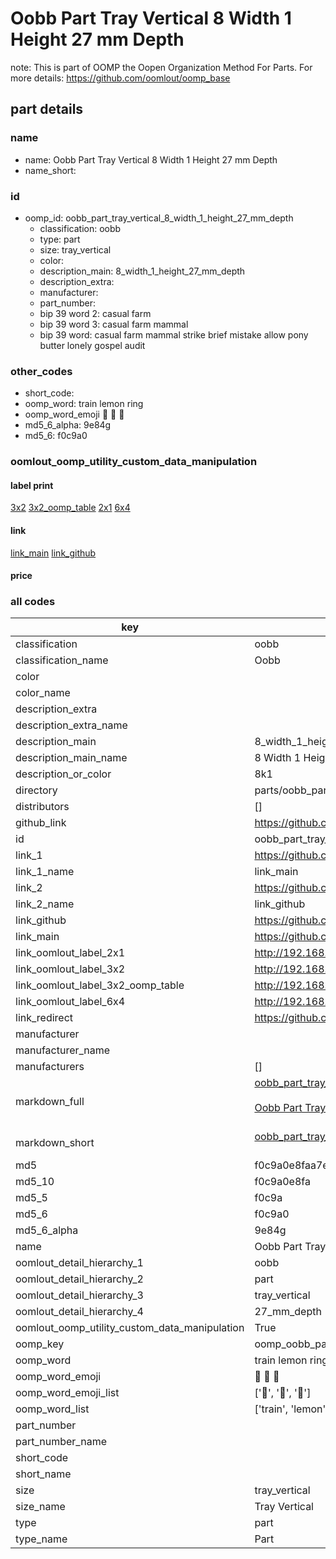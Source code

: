 # Oobb Part Tray Vertical 8 Width 1 Height 27 mm Depth  

note: This is part of OOMP the Oopen Organization Method For Parts. For more details: https://github.com/oomlout/oomp_base

##  part details
  







### name
* name: Oobb Part Tray Vertical 8 Width 1 Height 27 mm Depth
* name_short: 
### id
* oomp_id: oobb_part_tray_vertical_8_width_1_height_27_mm_depth
  * classification: oobb
  * type: part
  * size: tray_vertical
  * color: 
  * description_main: 8_width_1_height_27_mm_depth
  * description_extra: 
  * manufacturer: 
  * part_number: 
  * bip 39 word 2: casual farm
  * bip 39 word 3: casual farm mammal
  * bip 39 word: casual farm mammal strike brief mistake allow pony butter lonely gospel audit

### other_codes
* short_code: 
* oomp_word: train lemon ring
* oomp_word_emoji :train: :lemon: :ring:
* md5_6_alpha: 9e84g
* md5_6: f0c9a0






### oomlout_oomp_utility_custom_data_manipulation
#### label print
[3x2](http://192.168.1.245:1112/?label=oomp%209e84g)
[3x2_oomp_table](http://192.168.1.108:1112/?label=oomp%209e84g)
[2x1](http://192.168.1.242:1112/?label=oomp%209e84g)
[6x4](http://192.168.1.55:1112/?label=oomp%209e84g)    

#### link

[link_main](https://github.com/oomlout/oomlout_oomp_version_1_messy/tree/main/parts/oobb_part_tray_vertical_8_width_1_height_27_mm_depth) [link_github](https://github.com/oomlout/oomlout_oomp_version_1_messy/tree/main/parts/oobb_part_tray_vertical_8_width_1_height_27_mm_depth)                             

#### price







### all codes 
| key | value |  
| --- | --- |  
| classification | oobb |  
| classification_name | Oobb |  
| color |  |  
| color_name |  |  
| description_extra |  |  
| description_extra_name |  |  
| description_main | 8_width_1_height_27_mm_depth |  
| description_main_name | 8 Width 1 Height 27 mm Depth |  
| description_or_color | 8k1 |  
| directory | parts/oobb_part_tray_vertical_8_width_1_height_27_mm_depth |  
| distributors | [] |  
| github_link | https://github.com/oomlout/oomlout_oomp_part_src/tree/main/parts/oobb_part_tray_vertical_8_width_1_height_27_mm_depth |  
| id | oobb_part_tray_vertical_8_width_1_height_27_mm_depth |  
| link_1 | https://github.com/oomlout/oomlout_oomp_version_1_messy/tree/main/parts/oobb_part_tray_vertical_8_width_1_height_27_mm_depth |  
| link_1_name | link_main |  
| link_2 | https://github.com/oomlout/oomlout_oomp_version_1_messy/tree/main/parts/oobb_part_tray_vertical_8_width_1_height_27_mm_depth |  
| link_2_name | link_github |  
| link_github | https://github.com/oomlout/oomlout_oomp_version_1_messy/tree/main/parts/oobb_part_tray_vertical_8_width_1_height_27_mm_depth |  
| link_main | https://github.com/oomlout/oomlout_oomp_version_1_messy/tree/main/parts/oobb_part_tray_vertical_8_width_1_height_27_mm_depth |  
| link_oomlout_label_2x1 | http://192.168.1.242:1112/?label=oomp%209e84g |  
| link_oomlout_label_3x2 | http://192.168.1.245:1112/?label=oomp%209e84g |  
| link_oomlout_label_3x2_oomp_table | http://192.168.1.108:1112/?label=oomp%209e84g |  
| link_oomlout_label_6x4 | http://192.168.1.55:1112/?label=oomp%209e84g |  
| link_redirect | https://github.com/oomlout/oomlout_oomp_version_1_messy/tree/main/parts/oobb_part_tray_vertical_8_width_1_height_27_mm_depth |  
| manufacturer |  |  
| manufacturer_name |  |  
| manufacturers | [] |  
| markdown_full | [oobb_part_tray_vertical_8_width_1_height_27_mm_depth](none)<br>[](none)<br>[Oobb Part Tray Vertical 8 Width 1 Height 27 Mm Depth](none)<br><br> |  
| markdown_short | [oobb_part_tray_vertical_8_width_1_height_27_mm_depth](none)<br><br> |  
| md5 | f0c9a0e8faa7e0d6378dfd710d54c91d |  
| md5_10 | f0c9a0e8fa |  
| md5_5 | f0c9a |  
| md5_6 | f0c9a0 |  
| md5_6_alpha | 9e84g |  
| name | Oobb Part Tray Vertical 8 Width 1 Height 27 mm Depth |  
| oomlout_detail_hierarchy_1 | oobb |  
| oomlout_detail_hierarchy_2 | part |  
| oomlout_detail_hierarchy_3 | tray_vertical |  
| oomlout_detail_hierarchy_4 | 27_mm_depth |  
| oomlout_oomp_utility_custom_data_manipulation | True |  
| oomp_key | oomp_oobb_part_tray_vertical_8_width_1_height_27_mm_depth |  
| oomp_word | train lemon ring |  
| oomp_word_emoji | :train: :lemon: :ring: |  
| oomp_word_emoji_list | [':train:', ':lemon:', ':ring:'] |  
| oomp_word_list | ['train', 'lemon', 'ring'] |  
| part_number |  |  
| part_number_name |  |  
| short_code |  |  
| short_name |  |  
| size | tray_vertical |  
| size_name | Tray Vertical |  
| type | part |  
| type_name | Part |  
